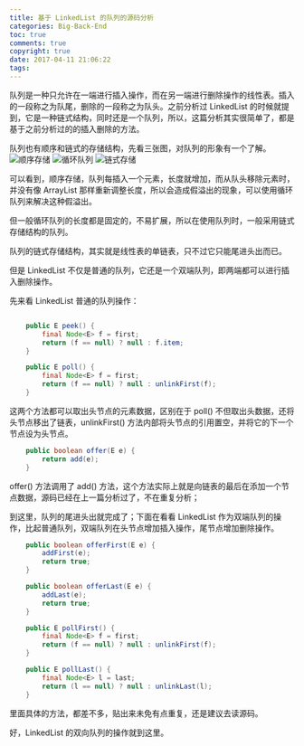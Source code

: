 ```yaml
---
title: 基于 LinkedList 的队列的源码分析
categories: Big-Back-End
toc: true
comments: true
copyright: true
date: 2017-04-11 21:06:22
tags:
---
```


队列是一种只允许在一端进行插入操作，而在另一端进行删除操作的线性表。插入的一段称之为队尾，删除的一段称之为队头。之前分析过 LinkedList 的时候就提到，它是一种链式结构，同时还是一个队列，所以，这篇分析其实很简单了，都是基于之前分析过的的插入删除的方法。

<!--more-->

队列也有顺序和链式的存储结构，先看三张图，对队列的形象有一个了解。
![顺序存储](https://user-images.githubusercontent.com/8939151/111024229-7449b080-8418-11eb-9dc0-28bd4d4a7c2d.png)
![循环队列](https://user-images.githubusercontent.com/8939151/111024255-a0fdc800-8418-11eb-95d4-56925ce53d12.png)
![链式存储](https://user-images.githubusercontent.com/8939151/111024063-9db60c80-8417-11eb-82b2-82f9c72337fa.png)

可以看到，顺序存储，队列每插入一个元素，长度就增加，而从队头移除元素时，并没有像 ArrayList 那样重新调整长度，所以会造成假溢出的现象，可以使用循环队列来解决这种假溢出。

但一般循环队列的长度都是固定的，不易扩展，所以在使用队列时，一般采用链式存储结构的队列。

队列的链式存储结构，其实就是线性表的单链表，只不过它只能尾进头出而已。

但是 LinkedList 不仅是普通的队列，它还是一个双端队列，即两端都可以进行插入删除操作。

先来看 LinkedList 普通的队列操作：

```java

    public E peek() {
        final Node<E> f = first;
        return (f == null) ? null : f.item;
    }

    public E poll() {
        final Node<E> f = first;
        return (f == null) ? null : unlinkFirst(f);
    }

```
这两个方法都可以取出头节点的元素数据，区别在于 poll() 不但取出头数据，还将头节点移出了链表，unlinkFirst() 方法内部将头节点的引用置空，并将它的下一个节点设为头节点。

```java
    public boolean offer(E e) {
        return add(e);
    }
```
offer() 方法调用了 add() 方法，这个方法实际上就是向链表的最后在添加一个节点数据，源码已经在上一篇分析过了，不在重复分析；

到这里，队列的尾进头出就完成了；下面在看看 LinkedList 作为双端队列的操作，比起普通队列，双端队列在头节点增加插入操作，尾节点增加删除操作。

```java
    public boolean offerFirst(E e) {
        addFirst(e);
        return true;
    }

    public boolean offerLast(E e) {
        addLast(e);
        return true;
    }

    public E pollFirst() {
        final Node<E> f = first;
        return (f == null) ? null : unlinkFirst(f);
    }

    public E pollLast() {
        final Node<E> l = last;
        return (l == null) ? null : unlinkLast(l);
    }

```
里面具体的方法，都差不多，贴出来未免有点重复，还是建议去读源码。

好，LinkedList 的双向队列的操作就到这里。


